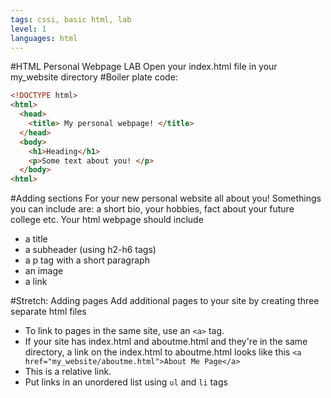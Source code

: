 ```yaml
---
tags: cssi, basic html, lab
level: 1
languages: html
---
```


#HTML Personal Webpage LAB
Open your index.html file in your my_website directory
#Boiler plate code:
```html
<!DOCTYPE html>
<html>   
  <head> 
    <title> My personal webpage! </title>   
  </head>   
  <body>
    <h1>Heading</h1> 
    <p>Some text about you! </p> 
  </body> 
<html>
```
#Adding sections
For your new personal website all about you! Somethings you can include are: a short bio, your hobbies, fact about your future college etc. Your html webpage should include
+ a title
+ a subheader (using h2-h6 tags)
+	a p tag with a short paragraph
+	an image
+	a link

#Stretch: Adding pages
Add additional pages to your site by creating three separate html files
+	To link to pages in the same site, use an `<a>` tag.
+	If your site has index.html and aboutme.html and they're in the same directory, a link on the index.html to aboutme.html looks like this
`<a href="my_website/aboutme.html">About Me Page</a>`
+ This is a relative link.
+	Put links in an unordered list using `ul` and `li` tags
